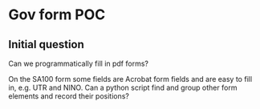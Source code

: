 # Gov form POC

## Initial  question

Can we programmatically fill in pdf forms?

On the SA100 form some fields are Acrobat form fields and are easy to fill in, e.g. UTR and NINO.  Can a python script find and group other form elements and record their positions?


